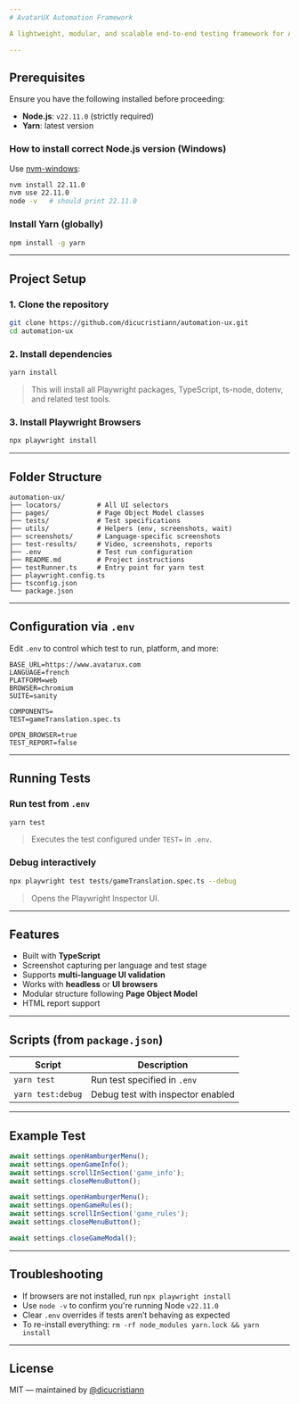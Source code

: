 ```yaml
---
# AvatarUX Automation Framework

A lightweight, modular, and scalable end-to-end testing framework for AvatarUX's public website and games — powered by [Playwright](https://playwright.dev/), [TypeScript](https://www.typescriptlang.org/), and [Yarn](https://yarnpkg.com/).

---
```


## Prerequisites

Ensure you have the following installed before proceeding:

- **Node.js**: `v22.11.0` (strictly required)
- **Yarn**: latest version

### How to install correct Node.js version (Windows)

Use [nvm-windows](https://github.com/coreybutler/nvm-windows/releases/latest/download/nvm-setup.exe):

```bash
nvm install 22.11.0
nvm use 22.11.0
node -v   # should print 22.11.0
```

### Install Yarn (globally)

```bash
npm install -g yarn
```

---

## Project Setup

### 1. Clone the repository

```bash
git clone https://github.com/dicucristiann/automation-ux.git
cd automation-ux
```

### 2. Install dependencies

```bash
yarn install
```

> This will install all Playwright packages, TypeScript, ts-node, dotenv, and related test tools.

### 3. Install Playwright Browsers

```bash
npx playwright install
```
---

## Folder Structure

```
automation-ux/
├── locators/         # All UI selectors
├── pages/            # Page Object Model classes
├── tests/            # Test specifications
├── utils/            # Helpers (env, screenshots, wait)
├── screenshots/      # Language-specific screenshots
├── test-results/     # Video, screenshots, reports
├── .env              # Test run configuration
├── README.md         # Project instructions
├── testRunner.ts     # Entry point for yarn test
├── playwright.config.ts
├── tsconfig.json
└── package.json
```

---

## Configuration via `.env`

Edit `.env` to control which test to run, platform, and more:

```dotenv
BASE_URL=https://www.avatarux.com
LANGUAGE=french
PLATFORM=web
BROWSER=chromium
SUITE=sanity

COMPONENTS=
TEST=gameTranslation.spec.ts

OPEN_BROWSER=true
TEST_REPORT=false
```

---

## Running Tests

### Run test from `.env`

```bash
yarn test
```

> Executes the test configured under `TEST=` in `.env`.

### Debug interactively

```bash
npx playwright test tests/gameTranslation.spec.ts --debug
```

> Opens the Playwright Inspector UI.

---

## Features

- Built with **TypeScript**
- Screenshot capturing per language and test stage
- Supports **multi-language UI validation**
- Works with **headless** or **UI browsers**
- Modular structure following **Page Object Model**
- HTML report support

---

## Scripts (from `package.json`)

| Script         | Description                             |
|----------------|-----------------------------------------|
| `yarn test`    | Run test specified in `.env`            |
| `yarn test:debug` | Debug test with inspector enabled     |

---

## Example Test

```ts
await settings.openHamburgerMenu();
await settings.openGameInfo();
await settings.scrollInSection('game_info');
await settings.closeMenuButton();

await settings.openHamburgerMenu();
await settings.openGameRules();
await settings.scrollInSection('game_rules');
await settings.closeMenuButton();

await settings.closeGameModal();
```

---

## Troubleshooting

- If browsers are not installed, run `npx playwright install`
- Use `node -v` to confirm you're running Node `v22.11.0`
- Clear `.env` overrides if tests aren’t behaving as expected
- To re-install everything: `rm -rf node_modules yarn.lock && yarn install`

---

## License

MIT — maintained by <a href="https://www.linkedin.com/in/cristian-s-dicu/" target="_blank" rel="noopener noreferrer">@dicucristiann</a>
